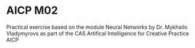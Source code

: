 # AICP M02
 Practical exercise based on the module Neural Networks by Dr. Mykhailo Vladymyrovs as part of the CAS Artifical Intelligence for Creative Practice AICP